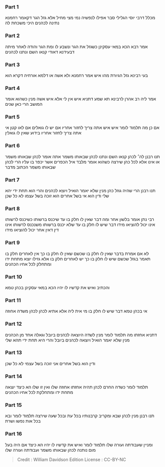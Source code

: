
### Part 1
מכלל דרבי יוסי הגלילי סבר אפילו לנפשיה נמי מצי מחיל אלא גזל הגר דקאמר רחמנא נתינה לכהנים היכי משכחת לה

### Part 2
אמר רבא הכא במאי עסקינן כשגזל את הגר ונשבע לו ומת הגר והודה לאחר מיתה דבעידנא דאודי קנאו השם ונתנו לכהנים

### Part 3
בעי רבינא גזל הגיורת מהו איש אמר רחמנא ולא אשה או דלמא אורחיה דקרא הוא

### Part 4
אמר ליה רב אהרן לרבינא תא שמע דתניא איש אין לי אלא איש אשה מנין כשהוא אומר המושב הרי כאן שנים

### Part 5
אם כן מה תלמוד לומר איש איש אתה צריך לחזור אחריו אם יש לו גואלים אם לאו קטן אי אתה צריך לחזור אחריו בידוע שאין לו גואלין

### Part 6
תנו רבנן לה׳ לכהן קנאו השם ונתנו לכהן שבאותו משמר אתה אומר לכהן שבאותו משמר או אינו אלא לכל כהן שירצה כשהוא אומר מלבד איל הכפרים אשר יכפר בו עליו הרי לכהן שבאותו משמר הכתוב מדבר

### Part 7
תנו רבנן הרי שהיה גוזל כהן מנין שלא יאמר הואיל ויוצא לכהנים והרי הוא תחת ידי יהא שלי ודין הוא אי בשל אחרים הוא זוכה בשל עצמו לא כל שכן

### Part 8
רבי נתן אומר בלשון אחר ומה דבר שאין לו חלק בו עד שיכנס ברשותו כשיכנס לרשותו אינו יכול להוציאו מידו דבר שיש לו חלק בו עד שלא יכנס ברשותו משנכנס לרשותו אינו דין דאין אחר יכול להוציאו מידו

### Part 9
לא אם אמרת בדבר שאין לו חלק בו שכשם שאין לו חלק בו כך אין לאחרים חלק בו תאמר בגזל שכשם שיש לו חלק בו כך יש לאחרים חלק בו אלא גזילו יוצא מתחת ידו ומתחלק לכל אחיו הכהנים

### Part 10
והכתיב ואיש את קדשיו לו יהיו הכא במאי עסקינן בכהן טמא

### Part 11
אי בכהן טמא דבר שיש לו חלק בו מי אית ליה אלא אתיא לכהן לכהן משדה אחוזה

### Part 12
דתניא אחזתו מה תלמוד לומר מנין לשדה היוצאה לכהנים ביובל וגאלה אחד מן הכהנים מנין שלא יאמר הואיל ויוצאה לכהנים ביובל והרי היא תחת ידי תהא שלי

### Part 13
ודין הוא בשל אחרים אני זוכה בשל עצמי לא כל שכן

### Part 14
תלמוד לומר כשדה החרם לכהן תהיה אחזתו אחוזה שלו ואין זו שלו הא כיצד יוצאה מתחת ידו ומתחלקת לכל אחיו הכהנים

### Part 15
תנו רבנן מנין לכהן שבא ומקריב קרבנותיו בכל עת ובכל שעה שירצה תלמוד לומר ובא בכל אות נפשו ושרת

### Part 16
ומניין שעבודתה ועורה שלו תלמוד לומר ואיש את קדשיו לו יהיו הא כיצד אם היה בעל מום נותנה לכהן שבאותו משמר ועבודתה ועורה שלו

>Credit : William Davidson Edition
>License : CC-BY-NC